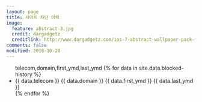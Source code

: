 ```yaml
---
layout: page
title: 사이트 차단 이력
image:
  feature: abstract-3.jpg
  credit: dargadgetz
  creditlink: http://www.dargadgetz.com/ios-7-abstract-wallpaper-pack-for-iphone-5-and-ipod-touch-retina/
comments: false
modified: 2018-10-28
---
```

<ul>
telecom,domain,first_ymd,last_ymd
{% for data in site.data.blocked-history %}
  <li>
    {{ data.telecom }} {{ data.domain }} {{ data.first_ymd }} {{ data.last_ymd }}
  </li>
{% endfor %}
</ul>
